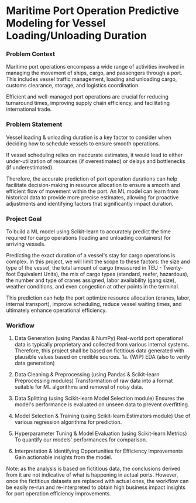 # Maritime Port Operation Predictive Modeling for Vessel Loading/Unloading Duration

### Problem Context

Maritime port operations encompass a wide range of activities involved in managing the movement of ships, cargo, and passengers through a port. This includes vessel traffic management, loading and unloading cargo, customs clearance, storage, and logistics coordination. 

Efficient and well-managed port operations are crucial for reducing turnaround times, improving supply chain efficiency, and facilitating international trade. 

### Problem Statement

Vessel loading & unloading duration is a key factor to consider when deciding how to schedule vessels to ensure smooth operations.

If vessel scheduling relies on inaccurate estimates, it would lead to either under-utilization of resources (if overestimated) or delays and bottlenecks (if underestimated).

Therefore, the accurate prediction of port operation durations can help facilitate decision-making in resource allocation to ensure a smooth and efficient flow of movement within the port. An ML model can learn from historical data to provide more precise estimates, allowing for proactive adjustments and identifying factors that significantly impact duration.

### Project Goal 

To build a ML model using Scikit-learn to accurately predict the time required for cargo operations (loading and unloading containers) for arriving vessels. 

Predicting the exact duration of a vessel's stay for cargo operations is complex. In this project, we will limit the scope to these factors: the size and type of the vessel, the total amount of cargo (measured in TEU - Twenty-foot Equivalent Units), the mix of cargo types (standard, reefer, hazardous), the number and type of cranes assigned, labor availability (gang size), weather conditions, and even congestion at other points in the terminal.

This prediction can help the port optimize resource allocation (cranes, labor, internal transport), improve scheduling, reduce vessel waiting times, and ultimately enhance operational efficiency.


### Workflow

1. Data Generation (using Pandas & NumPy)
Real-world port operational data is typically proprietary and collected from various internal systems. Therefore, this project shall be based on fictitious data generated with plausible values based on credible sources.
1a. {WIP} EDA (also to verify data generation)

2. Data Cleaning & Preprocessing (using Pandas & Scikit-learn Preprocessing modules)
Transformation of raw data into a format suitable for ML algorithms and removal of noisy data.

3. Data Splitting (using Scikit-learn Model Selection module)
Ensures the model's performance is evaluated on unseen data to prevent overfitting.

4. Model Selection & Training (using Scikit-learn Estimators module)
Use of various regression algorithms for prediction.

5. Hyperparameter Tuning & Model Evaluation (using Scikit-learn Metrics)
To quantify our models' performances for comparison.

6. Interpretation & Identifying Opportunities for Efficiency Improvements
Gain actionable insights from the model.

Note: as the analysis is based on fictitious data, the conclusions derived from it are not indicative of what is happening in actual ports. However, once the fictitious datasets are replaced with actual ones, the workflow can be easily re-run and re-interpreted to obtain high business impact insights for port operation efficiency improvements.
